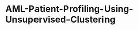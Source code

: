 # AML-Patient-Profiling-Using-Unsupervised-Clustering

```markdown![image](https://github.com/user-attachments/assets/e02c84eb-3093-443a-9441-9953fdf9f702)
